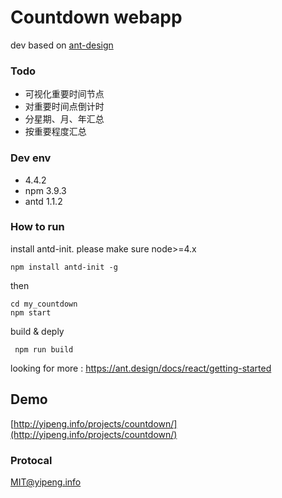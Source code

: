 # Countdown webapp
dev based on [ant-design](http://ant.design/)

### Todo
- 可视化重要时间节点
- 对重要时间点倒计时
- 分星期、月、年汇总
- 按重要程度汇总

### Dev env
- 4.4.2
- npm 3.9.3
- antd 1.1.2

### How to run
install antd-init. please make sure node>=4.x
```
npm install antd-init -g
```   
  
then 
```
cd my_countdown
npm start
```  

build & deply
```
 npm run build
```

looking for more : https://ant.design/docs/react/getting-started

## Demo
[http://yipeng.info/projects/countdown/](http://yipeng.info/projects/countdown/)

### Protocal
MIT@yipeng.info


